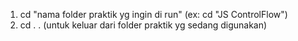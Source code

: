 1. cd "nama folder praktik yg ingin di run" (ex: cd "JS ControlFlow")
2. cd . . (untuk keluar dari folder praktik yg sedang digunakan)

